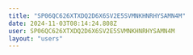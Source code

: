 ```yaml
---
title: "SP06QC626XTXDQ2D6X6SV2E5SVMNKHNRHYSAMN4M"
date: 2024-11-03T08:14:24.808Z
user: SP06QC626XTXDQ2D6X6SV2E5SVMNKHNRHYSAMN4M
layout: "users"
---
```

    